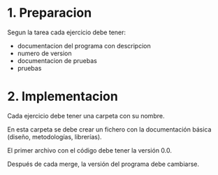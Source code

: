 # 1. Preparacion 


Segun la tarea cada ejercicio debe tener: 
- documentacion del programa con descripcion
- numero de version
- documentacion de pruebas
- pruebas


# 2. Implementacion 


Cada ejercicio debe tener una carpeta con su nombre.

En esta carpeta se debe crear un fichero con la documentación básica (diseño, metodologías, librerías).

El primer archivo con el código debe tener la versión 0.0.

Después de cada merge, la versión del programa debe cambiarse. 
